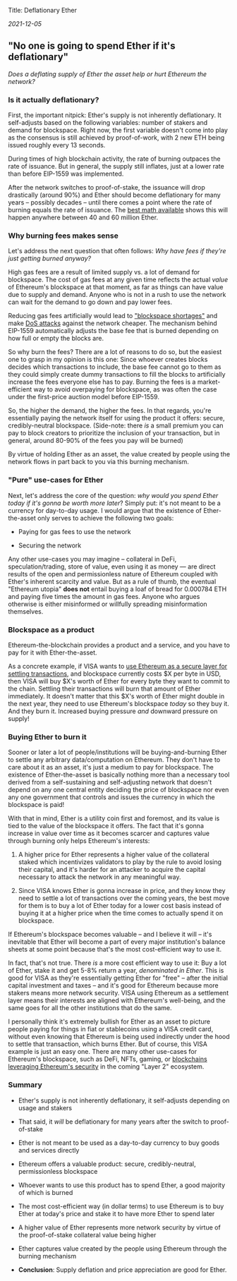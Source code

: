 Title: Deflationary Ether

*2021-12-05*

## "No one is going to spend Ether if it's deflationary"

*Does a deflating supply of Ether the asset help or hurt Ethereum the network?*

### Is it actually deflationary?

First, the important nitpick: Ether's supply is not inherently deflationary. It self-adjusts based on the following variables: number of stakers and demand for blockspace. Right now, the first variable doesn't come into play as the consensus is still achieved by proof-of-work, with 2 new ETH being issued roughly every 13 seconds.

During times of high blockchain activity, the rate of burning outpaces the rate of issuance. But in general, the supply still inflates, just at a lower rate than before EIP-1559 was implemented.

After the network switches to proof-of-stake, the issuance will drop drastically (around 90%) and Ether should become deflationary for many years – possibly decades – until there comes a point where the rate of burning equals the rate of issuance. The [best math available](https://ethresear.ch/t/circulating-supply-equilibrium-for-ethereum-and-minimum-viable-issuance-during-the-proof-of-stake-era/10954) shows this will happen anywhere between 40 and 60 million Ether.

### Why burning fees makes sense

Let's address the next question that often follows: *Why have fees if they're just getting burned anyway?*

High gas fees are a result of limited supply vs. a lot of demand for blockspace. The cost of gas fees at any given time reflects the actual *value* of Ethereum's blockspace at that moment, as far as things can have value due to supply and demand. Anyone who is not in a rush to use the network can wait for the demand to go down and pay lower fees.

Reducing gas fees artificially would lead to ["blockspace shortages"](https://www.investopedia.com/terms/p/price-controls.asp) and make [DoS attacks](https://en.wikipedia.org/wiki/Denial-of-service_attack) against the network cheaper. The mechanism behind EIP-1559 automatically adjusts the base fee that is burned depending on how full or empty the blocks are.

So why burn the fees? There are a lot of reasons to do so, but the easiest one to grasp in my opinion is this one: Since whoever creates blocks decides which transactions to include, the base fee cannot go to them as they could simply create dummy transactions to fill the blocks to artificially increase the fees everyone else has to pay. Burning the fees is a market-efficient way to avoid overpaying for blockspace, as was often the case under the first-price auction model before EIP-1559.

So, the higher the demand, the higher the fees. In that regards, you're essentially paying the network itself for using the product it offers: secure, credibly-neutral blockspace. (Side-note: there *is* a small premium you can pay to block creators to prioritize the inclusion of your transaction, but in general, around 80-90% of the fees you pay will be burned)

By virtue of holding Ether as an asset, the value created by people using the network flows in part back to you via this burning mechanism.

### "Pure" use-cases for Ether

Next, let's address the core of the question: *why would you spend Ether today if it's gonna be worth more later*? Simply put: it's not meant to be a currency for day-to-day usage. I would argue that the existence of Ether-the-asset only serves to achieve the following two goals:

* Paying for gas fees to use the network

* Securing the network

Any other use-cases you may imagine – collateral in DeFi, speculation/trading, store of value, even using it as money — are direct results of the open and permissionless nature of Ethereum coupled with Ether's inherent scarcity and value. But as a rule of thumb, the eventual "Ethereum utopia" **does not** entail buying a loaf of bread for 0.000784 ETH and paying five times the amount in gas fees. Anyone who argues otherwise is either misinformed or willfully spreading misinformation themselves.

### Blockspace as a product

Ethereum-the-blockchain provides a product and a service, and you have to pay for it with Ether-the-asset.

As a concrete example, if VISA wants to [use Ethereum as a secure layer for settling transactions](https://www.forbes.com/sites/ninabambysheva/2021/03/29/visa-to-start-settling-transactions-with-bitcoin-partners-in-usdc/), and blockspace currently costs $X per byte in USD, then VISA will buy $X's worth of Ether for every byte they want to commit to the chain. Settling their transactions will burn that amount of Ether immediately. It doesn't matter that this $X's worth of Ether might double in the next year, they need to use Ethereum's blockspace *today* so they buy it. And they burn it. Increased buying pressure *and* downward pressure on supply!

### Buying Ether to burn it

Sooner or later a lot of people/institutions will be buying-and-burning Ether to settle any arbitrary data/computation on Ethereum. They don't have to care about it as an asset, it's just a medium to pay for blockspace. The existence of Ether-the-asset is basically nothing more than a necessary tool derived from a self-sustaining and self-adjusting network that doesn't depend on any one central entity deciding the price of blockspace nor even any one government that controls and issues the currency in which the blockspace is paid! 

With that in mind, Ether is a utility coin first and foremost, and its value is tied to the value of the blockspace it offers. The fact that it's gonna increase in value over time as it becomes scarcer and captures value through burning only helps Ethereum's interests:

1. A higher price for Ether represents a higher value of the collateral staked which incentivizes validators to play by the rule to avoid losing their capital, and it's harder for an attacker to acquire the capital necessary to attack the network in any meaningful way.

2. Since VISA knows Ether is gonna increase in price, and they know they need to settle a lot of transactions over the coming years, the best move for them is to buy a lot of Ether today for a lower cost basis instead of buying it at a higher price when the time comes to actually spend it on blockspace.

If Ethereum's blockspace becomes valuable – and I believe it will – it's inevitable that Ether will become a part of every major institution's balance sheets at some point because that's the most cost-efficient way to use it.

In fact, that's not true. There *is* a more cost efficient way to use it: Buy a lot of Ether, stake it and get 5-8% return a year, *denominated in Ether*. This is good for VISA as they're essentially getting Ether for "free" – after the initial capital investment and taxes –  and it's good for Ethereum because more stakers means more network security. VISA using Ethereum as a settlement layer means their interests are aligned with Ethereum's well-being, and the same goes for all the other institutions that do the same.

I personally think it's extremely bullish for Ether as an asset to picture people paying for things in fiat or stablecoins using a VISA credit card, without even knowing that Ethereum is being used indirectly under the hood to settle that transaction, which burns Ether. But of course, this VISA example is just an easy one. There are many other use-cases for Ethereum's blockspace, such as DeFi, NFTs, gaming, or [blockchains leveraging Ethereum's security](https://twitter.com/domothy/status/1465905887541972996) in the coming "Layer 2" ecosystem.

### Summary

* Ether's supply is not inherently deflationary, it self-adjusts depending on usage and stakers

* That said, it *will* be deflationary for many years after the switch to proof-of-stake

* Ether is not meant to be used as a day-to-day currency to buy goods and services directly

* Ethereum offers a valuable product: secure, credibly-neutral, permissionless blockspace

* Whoever wants to use this product has to spend Ether, a good majority of which is burned

* The most cost-efficient way (in dollar terms) to use Ethereum is to buy Ether at today's price and stake it to have more Ether to spend later

* A higher value of Ether represents more network security by virtue of the proof-of-stake collateral value being higher

* Ether captures value created by the people using Ethereum through the burning mechanism

* **Conclusion**: Supply deflation and price appreciation are good for Ether.